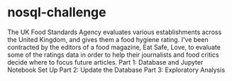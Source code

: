 # nosql-challenge
The UK Food Standards Agency evaluates various establishments across the United Kingdom, and gives them a food hygiene rating. I've been contracted by the editors of a food magazine, Eat Safe, Love, to evaluate some of the ratings data in order to help their journalists and food critics decide where to focus future articles.
Part 1: Database and Jupyter Notebook Set Up
Part 2: Update the Database
Part 3: Exploratory Analysis
